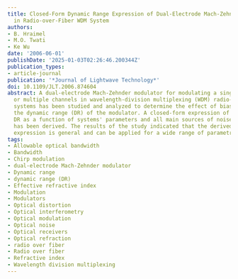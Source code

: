 ```yaml
---
title: Closed-Form Dynamic Range Expression of Dual-Electrode Mach-Zehnder Modulator
  in Radio-over-Fiber WDM System
authors:
- B. Hraimel
- M.O. Twati
- Ke Wu
date: '2006-06-01'
publishDate: '2025-01-03T02:26:46.200344Z'
publication_types:
- article-journal
publication: '*Journal of Lightwave Technology*'
doi: 10.1109/JLT.2006.874604
abstract: A dual-electrode Mach-Zehnder modulator for modulating a single channel
  or multiple channels in wavelength-division multiplexing (WDM) radio-over-fiber
  systems has been studied and analyzed to determine the effect of bias shifting on
  the dynamic range (DR) of the modulator. A closed-form expression of a realistic
  DR as a function of systems' parameters and all main sources of noise at the receiver
  has been derived. The results of the study indicated that the derived computational
  expression is general and can be applied for a wide range of parametric variations.
tags:
- Allowable optical bandwidth
- Bandwidth
- Chirp modulation
- dual-electrode Mach-Zehnder modulator
- Dynamic range
- dynamic range (DR)
- Effective refractive index
- Modulation
- Modulators
- Optical distortion
- Optical interferometry
- Optical modulation
- Optical noise
- Optical receivers
- Optical refraction
- radio over fiber
- Radio over fiber
- Refractive index
- Wavelength division multiplexing
---
```

